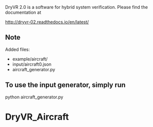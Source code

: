DryVR 2.0 is a software for hybrid system verification. Please find the documentation at 

http://dryvr-02.readthedocs.io/en/latest/


## Note
Added files:
* example/aircraft/
* input/aircraft0.json
* aircraft_generator.py

To use the input generator, simply run
-------------------------------------------------------------
python aircraft_generator.py



# DryVR_Aircraft
